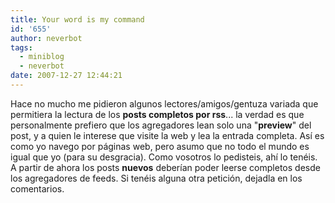 ```yaml
---
title: Your word is my command
id: '655'
author: neverbot
tags:
  - miniblog
  - neverbot
date: 2007-12-27 12:44:21
---
```


Hace no mucho me pidieron algunos lectores/amigos/gentuza variada que permitiera la lectura de los **posts completos por rss**... la verdad es que personalmente prefiero que los agregadores lean solo una "**preview**" del post, y a quien le interese que visite la web y lea la entrada completa. Así es como yo navego por páginas web, pero asumo que no todo el mundo es igual que yo (para su desgracia). Como vosotros lo pedisteis, ahí lo tenéis. A partir de ahora los posts **nuevos** deberían poder leerse completos desde los agregadores de feeds. Si tenéis alguna otra petición, dejadla en los comentarios.
